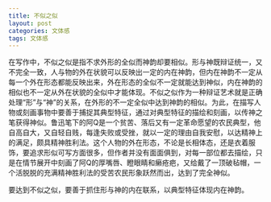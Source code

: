 ```yaml
---
title: 不似之似
layout: post
categories: 文体感
tags: 文体感
---
```


在写作中，不似之似是指不求外形的全似而神韵却要相似。形与神既辩证统一，又不完全一致，人与物的外在状貌可以反映出一定的内在神韵，但内在神韵不一定从每一个外在形态都能反映出来，外在形态的全似不一定就能达到神似，内在神韵的相似也不一定从外在状貌的全似中才能体现。不似之似作为一种辩证艺术就是正确处理“形”与“神”的关系，在外形的不一定全似中达到神韵的相似。为此，在描写人物或刻画事物中要善于捕捉其典型特征，通过对典型特征的描绘和刻画，以传神之笔获得神似。鲁迅笔下的阿Q是一个贫苦、落后又有一定革命愿望的农民典型，他自高自大，又自轻自贱，每逢失败或受挫，就以一定的理由自我安慰，以达精神上的满足，颇具精神胜利法。这个人物的外在形态，不论是长相体态，还是衣着服饰，要追求形似可写方面很多，但作者并没有面面俱到，对每一部位都去描绘，只是在情节展开中刻画了阿Q的厚嘴唇、瞪眼睛和癞疮疤，又给戴了一顶破毡帽，一个活脱脱的充满精神胜利法的受苦农民形象跃然而出，达到了完全神似。

要达到不似之似，要善于抓住形与神的内在联系，以典型特征体现内在神韵。 